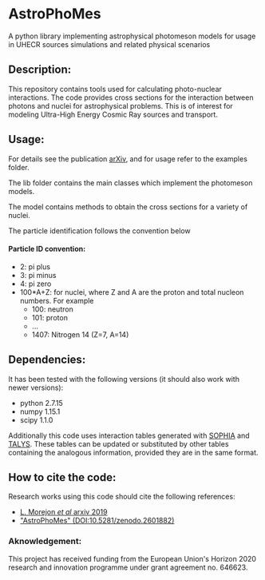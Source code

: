 # AstroPhoMes

A python library implementing astrophysical photomeson models for usage in UHECR sources simulations and related physical scenarios

## Description:

This repository contains tools used for calculating photo-nuclear interactions.
The code provides cross sections for the interaction between photons and nuclei for astrophysical problems.
This is of interest for modeling Ultra-High Energy Cosmic Ray sources and transport.

## Usage:

For details see the publication [arXiv](), and for usage refer to the examples folder.

The lib folder contains the main classes which implement the photomeson models.

The model contains methods to obtain the cross sections for a variety of nuclei. 

The particle identification follows the convention below

#### Particle ID convention:

- 2: pi plus
- 3: pi minus
- 4: pi zero
- 100\*A+Z: for nuclei, where Z and A are the proton and total nucleon numbers. For example
	- 100: neutron
	- 101: proton
	- ...
	- 1407: Nitrogen 14 (Z=7, A=14)

## Dependencies:

It has been tested with the following versions (it should also work with newer versions):
- python 2.7.15
- numpy 1.15.1
- scipy 1.1.0

Additionally this code uses interaction tables generated with [SOPHIA](https://www.uibk.ac.at/projects/he-cosmic-sources/tools/sophia/index.html.en) and [TALYS](http://www.talys.eu). These tables can be updated or substituted by other tables containing the analogous information, provided they are in the same format.

## How to cite the code:

Research works using this code should cite the following references:
 - [L. Morejon *et al* arxiv 2019]()
 - ["AstroPhoMes" (DOI:10.5281/zenodo.2601882)]()

### Aknowledgement:
This project has received funding from the European Union's Horizon 2020 research and innovation programme under grant agreement no. 646623.
